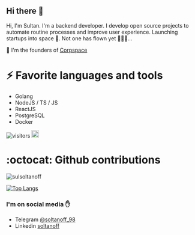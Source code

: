 ## Hi there 👋

Hi, I'm Sultan. I'm a backend developer. I develop open source projects to automate routine processes and improve user experience. Launching startups into space 🚀. Not one has flown yet 🤷🏾‍♂️...

🌱 I'm the founders of [Corpspace](https://github.com/corpspace-tech)

# ⚡ Favorite languages and tools
- Golang
- NodeJS / TS / JS
- ReactJS
- PostgreSQL
- Docker

![visitors](https://visitor-badge.glitch.me/badge?page_id=sulsoltanoff.sulsoltanoff)
[<img alt="github" src="https://img.shields.io/badge/github-sulsoltanoff-8da0cb?style=for-the-badge&labelColor=555555&logo=github" height="20">](https://github.com/sulsoltanoff)

# :octocat: Github contributions
<img src="https://github-readme-stats.vercel.app/api?username=sulsoltanoff&show_icons=true&count_private=true&theme=dracula" alt="sulsoltanoff" />

[![Top Langs](https://github-readme-stats.vercel.app/api/top-langs/?username=sulsoltanoff&layout=compact)](https://github.com/anuraghazra/github-readme-stats)


### I'm on social media ✋
- Telegram [@soltanoff_98](https://t.me/soltanoff_98)
- Linkedin [soltanoff](https://www.linkedin.com/in/soltanoff98/)


